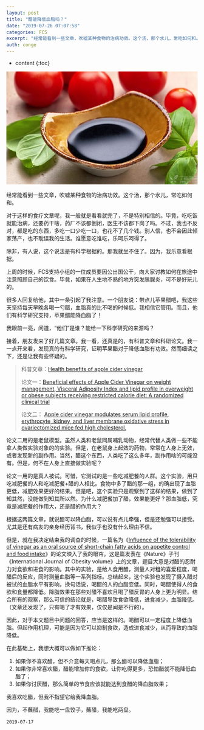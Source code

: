 ```yaml
---
layout: post
title: "醋能降低血脂吗？"
date: "2019-07-26 07:07:58"
categories: FCS
excerpt: "经常能看到一些文章，吹嘘某种食物的治病功效。这个汤，那个水儿，常吃如何和。 对于这样的食疗文章呢，我一般就是看看就完了，不是特别相信的。毕竟，吃..."
auth: conge
---
```

* content
{:toc}

![醋](/assets/images/FCS/118382-2418a5efb8da963b.png)


经常能看到一些文章，吹嘘某种食物的治病功效。这个汤，那个水儿，常吃如何和。

对于这样的食疗文章呢，我一般就是看看就完了，不是特别相信的。毕竟，吃吃饭就能治病，还要药干啥，药厂不该都倒闭，医生不该都下岗了吗。不过，我也不反对，都是吃的东西，多吃一口少吃一口，也花不了几个钱。别人信，也不会因此倾家荡产，也不耽误我的生活。谁愿意吃谁吃，乐呵乐呵得了。

除非，有人说，这个说法是有科学根据的。那我就坐不住了。因为，我乐意看根据。

上周的时候，FCS支持小组的一位成员要因公出国公干，向大家讨教如何在旅途中注意照顾自己的饮食。毕竟，如果在人生地不熟的地方突发胰腺炎，可不是好玩儿的。

很多人回复给他，其中一条引起了我注意。一个朋友说：带点儿苹果醋吧，我这些天坚持每天早晚各喝一勺醋，血脂真的比不喝的时候低。我相信它管用。而且，他们有科学研究支持，苹果醋能降血脂了！

我眼前一亮，问道，“他们”是谁？能给一下科学研究的来源吗？

接着，朋友发来了好几篇文章。我一看，还真是的，有科普文章和科研论文。我一一点开来看，发现真的有科学研究，证明苹果醋对于降低血脂有功效。然而细读之下，还是让我有些怀疑的。

> 科普文章：[Health benefits of apple cider vinegar](https://www.medicalnewstoday.com/articles/323721.php?fbclid=IwAR3r_3NZJL1_1wP1-pafw5qlsxplGABjDJJ1aNDDo8pqfhHt_Iv1eEqqCzk)
> 
> 论文一：[Beneficial effects of Apple Cider Vinegar on weight management, Visceral Adiposity Index and lipid profile in overweight or obese subjects receiving restricted calorie diet: A randomized clinical trial](https://www.sciencedirect.com/science/article/pii/S1756464618300483?fbclid=IwAR28cWPTOUnLuBPzy129giSbBz-f9lldbXmqZv1aUF_ZO6s6E0gCWJrLJgA)
> 
> 论文二： [Apple cider vinegar modulates serum lipid profile, erythrocyte, kidney, and liver membrane oxidative stress in ovariectomized mice fed high cholesterol.](https://www.ncbi.nlm.nih.gov/m/pubmed/24894721/?fbclid=IwAR1TLTW7e_WNG7cY7-sjCgTwAZN3-MPco1xYD3QwoNMcMucal2uhAy459dE)

论文二用的是老鼠模型。虽然人类和老鼠同属哺乳动物，经常代替人类做一些不能拿人类做实验对象的的实验。但是，在老鼠身上起效的药物，常常在人身上无效，或者发现新的副作用。当然，醋这个东西，人类吃了这么多年，副作用啥的可能没有。但是，何不在人身上直接做实验呢？

论文一用的是真人被试。可惜，它测试的是一些吃减肥餐的人群。这个实验，用只吃减肥餐的人和吃减肥餐+醋的人相比。食物中多了醋的那一组，的确出现了血脂更低，减肥效果更好的结果。但是吧，这个实验只是观察到了这样的结果，做到了知其然，没能做到知其所以然。为什么减肥餐加了醋，效果能更好？那血脂低，究竟是减肥餐的作用大，还是醋的作用大？

根据这两篇文章，就说醋可以降血脂，可以说有点儿牵强，但是还勉强可以接受。尤其是还有病友的亲身经历背书，我似乎也没有什么理由不信。

但是，就在我决定结束我的调查的时候，一篇名为《[Influence of the tolerability of vinegar as an oral source of short-chain fatty acids on appetite control and food intake](https://www.nature.com/articles/ijo2013157)》的论文映入了我的眼帘。这是篇发表在《Nature》子刊《International Journal of Obesity volume》上的文章，题目大意是对醋的忍耐力对食欲和进食的影响。其中的实验，是给人食用醋，测量人对粗的喜爱程度，喝醋后的反应，同时测量血脂等一系列指标。总结起来，这个实验也发现了摄入醋对被试的血脂水平有影响，换句话说，喝醋的人的血脂变低。同时，喝醋使得人的食欲和食量都降低。降脂效果在那些对醋不喜欢且喝了醋反胃的人身上更为明显。结合所有的观察，那么可信的结论就是，喝醋导致食欲降低，进食减少，血脂降低。（文章还发现了，只有喝了才有效果，仅仅是闻是不行的）。

因此，对于本文题目中问题的回答，应当是这样的。喝醋可以一定程度上降低血脂。但起作用机理，可能是因为它可以抑制食欲，造成进食减少，从而导致的血脂降低。

在此基础上，我想大概可以做如下推论：

1. 如果你不喜欢醋，但不介意每天喝点儿，那么醋可以降低血脂；
2. 如果你非常喜欢醋，醋能增加你的食欲，让你吃得更多，恐怕醋就不能降低血脂了；
3. 如果你讨厌醋，那么简单的节食应该就能达到食醋的降血脂效果；

我喜欢吃醋，但我不指望它给我降血脂。

因为，不蘸醋，我能吃一盘饺子，蘸醋，我能吃两盘。

```
2019-07-17
```
